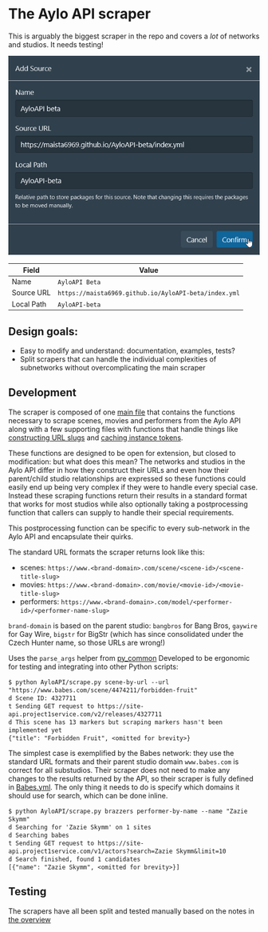 # The Aylo API scraper

This is arguably the biggest scraper in the repo and covers a _lot_ of networks and studios. It needs testing!

![scraper-source](installation.png)

| Field      | Value                                                 |
| ---------- | ----------------------------------------------------- |
| Name       | `AyloAPI Beta`                                        |
| Source URL | `https://maista6969.github.io/AyloAPI-beta/index.yml` |
| Local Path | `AyloAPI-beta`                                        |

## Design goals:

- Easy to modify and understand: documentation, examples, tests?
- Split scrapers that can handle the individual complexities of subnetworks without overcomplicating the main scraper

## Development

The scraper is composed of one [main file](scrapers/AyloAPI/scrape.py) that contains the functions necessary to scrape scenes, movies and performers
from the Aylo API along with a few supporting files with functions that handle things like [constructing URL slugs](scrapers/AyloAPI/slugger.py) and [caching instance tokens](scrapers/AyloAPI/domains.py).

These functions are designed to be open for extension, but closed to modification: but what does this mean?
The networks and studios in the Aylo API differ in how they construct their URLs and even how their
parent/child studio relationships are expressed so these functions could easily end up being very complex
if they were to handle every special case. Instead these scraping functions return their results in a standard format
that works for most studios while also optionally taking a postprocessing function that callers can supply to handle their special requirements.

This postprocessing function can be specific to every sub-network in the Aylo API and encapsulate their quirks.

The standard URL formats the scraper returns look like this:

- scenes: `https://www.<brand-domain>.com/scene/<scene-id>/<scene-title-slug>`
- movies: `https://www.<brand-domain>.com/movie/<movie-id>/<movie-title-slug>`
- performers: `https://www.<brand-domain>.com/model/<performer-id>/<performer-name-slug>`

`brand-domain` is based on the parent studio: `bangbros` for Bang Bros, `gaywire` for Gay Wire,
`bigstr` for BigStr (which has since consolidated under the Czech Hunter name, so those URLs are wrong!)

Uses the `parse_args` helper from [py_common](scrapers/py_common/util.py)
Developed to be ergonomic for testing and integrating into other Python scripts:

```shell
$ python AyloAPI/scrape.py scene-by-url --url "https://www.babes.com/scene/4474211/forbidden-fruit"
d Scene ID: 4327711
t Sending GET request to https://site-api.project1service.com/v2/releases/4327711
d This scene has 13 markers but scraping markers hasn't been implemented yet
{"title": "Forbidden Fruit", <omitted for brevity>}
```

The simplest case is exemplified by the Babes network: they use the standard URL formats and their
parent studio domain `www.babes.com` is correct for all substudios. Their scraper does not need
to make any changes to the results returned by the API, so their scraper is fully defined in [Babes.yml](scrapers/Babes/Babes.yml).
The only thing it needs to do is specify which domains it should use for search, which can be done inline.

```shell
$ python AyloAPI/scrape.py brazzers performer-by-name --name "Zazie Skymm"
d Searching for 'Zazie Skymm' on 1 sites
d Searching babes
t Sending GET request to https://site-api.project1service.com/v1/actors?search=Zazie Skymm&limit=10
d Search finished, found 1 candidates
[{"name": "Zazie Skymm", <omitted for brevity>}]
```

## Testing

The scrapers have all been split and tested manually based on the notes in [the overview](overview.md)
